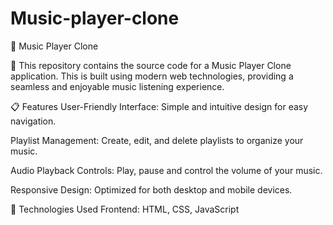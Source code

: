 # Music-player-clone

🎵 Music Player Clone

🚀 This repository contains the source code for a Music Player Clone application. This is built using modern web technologies, providing a seamless and enjoyable music listening experience.

📋 Features
User-Friendly Interface: Simple and intuitive design for easy navigation.

Playlist Management: Create, edit, and delete playlists to organize your music.

Audio Playback Controls: Play, pause  and control the volume of your music.

Responsive Design: Optimized for both desktop and mobile devices.

🔧 Technologies Used
Frontend: HTML, CSS, JavaScript



